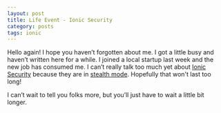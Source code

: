 ```yaml
---
layout: post
title: Life Event - Ionic Security
category: posts
tags: ionic
---
```


Hello again!  I hope you haven’t forgotten about me.  I got a little busy and haven’t written here for a while.  I joined a local startup last week and the new job has consumed me.   I can’t really talk too much yet about [Ionic Security] because they are in [stealth mode].  Hopefully that won't last too long!

I can’t wait to tell you folks more, but you’ll just have to wait a little bit longer.

[Ionic Security]: http://www.ionicsecurity.com
[stealth mode]: http://en.wikipedia.org/wiki/Stealth_mode
